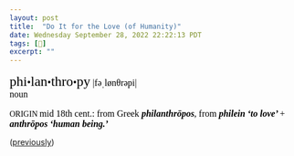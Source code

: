 ```yaml
---
layout: post
title:  "Do It for the Love (of Humanity)"
date: Wednesday September 28, 2022 22:22:13 PDT
tags: [📖]
excerpt: ""
---
```


<div class="defs" style="margin-bottom: 1em"><span class="Apple-style-span" style="border-collapse: separate; color: rgb(0, 0, 0); font-family: Times; font-size: medium; font-style: normal; font-variant-ligatures: normal; font-variant-caps: normal; font-variant-east-asian: normal; font-variant-position: normal; font-weight: normal; letter-spacing: normal; line-height: normal; orphans: 2; text-indent: 0px; text-transform: none; white-space: normal; widows: 2; word-spacing: 0px; border-spacing: 0px; -webkit-text-decorations-in-effect: none; -webkit-text-stroke-width: 0px; --noir-inline-color: #e8e6e3;" data-noir-inline-color=""><!-- wordid: 58224--><div class="def" style="margin-top: 1em; "><span class="def" style="font-family: Baskerville; "><span class="hwGrp" d:priority="2" style="font-weight: normal; "><span class="hw" d:priority="2" d:dhw="1" style="font-size: 24px; ">phi<span class="hsb" style="font-size: 75%; ">•</span>lan<span class="hsb" style="font-size: 75%; ">•</span>thro<span class="hsb" style="font-size: 75%; ">•</span>py</span><span class="pronGrp" d:priority="2" style="font-weight: normal; "><span class="pr" d:pr="US" type="US" style="font-family: HiraMinPro-W3; display: none; "> |fəˈlanθrəpē|</span><span class="pr" d:pr="US_IPA" type="US_IPA" style="font-family: HiraMinPro-W3; "> |fəˌlønθrəpi|</span><span class="pr" d:pr="UK_IPA" type="UK_IPA" style="font-family: HiraMinPro-W3; display: none; "> |fɪˌlanθrəpi|</span></span></span><span class="SB" style="display: block; margin-left: 1em; text-indent: -1em; "><span class="prelim"><span class="ps" d:ps="1" style="font-weight: normal; "> noun </span></span></span><span class="etymBlock" d:priority="2" style="display: block; margin-top: 1em; text-indent: 0px; "><span class="lbl" style="font-size: 14px; ">ORIGIN  </span><span class="date" style="font-weight: normal; ">mid 18th cent.</span>: from<span class="lang" style="font-weight: normal; "> Greek </span><span class="ff" style="font-weight: 600; font-style: italic; "> philanthrōpos</span>, from<span class="ff" style="font-weight: 600; font-style: italic; "> philein </span><span class="trans" style="font-weight: 600; font-style: italic; "> ‘to love’ </span>+<span class="ff" style="font-weight: 600; font-style: italic; "> anthrōpos </span><span class="trans" style="font-weight: 600; font-style: italic; "> ‘human being.’ </span></span>
</span></div></span></div>

([previously](http://numist.net/post/2014/do-it-for-the-love.html))
